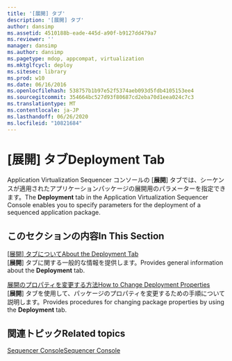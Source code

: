 ```yaml
---
title: '[展開] タブ'
description: '[展開] タブ'
author: dansimp
ms.assetid: 4510188b-eade-445d-a90f-b9127dd479a7
ms.reviewer: ''
manager: dansimp
ms.author: dansimp
ms.pagetype: mdop, appcompat, virtualization
ms.mktglfcycl: deploy
ms.sitesec: library
ms.prod: w10
ms.date: 06/16/2016
ms.openlocfilehash: 538757b1b97e52f5374aeb093d5fdb4105153ee4
ms.sourcegitcommit: 354664bc527d93f80687cd2eba70d1eea024c7c3
ms.translationtype: MT
ms.contentlocale: ja-JP
ms.lasthandoff: 06/26/2020
ms.locfileid: "10821684"
---
```

# <span data-ttu-id="5e6e7-103">[展開] タブ</span><span class="sxs-lookup"><span data-stu-id="5e6e7-103">Deployment Tab</span></span>


<span data-ttu-id="5e6e7-104">Application Virtualization Sequencer コンソールの [**展開**] タブでは、シーケンスが適用されたアプリケーションパッケージの展開用のパラメーターを指定できます。</span><span class="sxs-lookup"><span data-stu-id="5e6e7-104">The **Deployment** tab in the Application Virtualization Sequencer Console enables you to specify parameters for the deployment of a sequenced application package.</span></span>

## <span data-ttu-id="5e6e7-105">このセクションの内容</span><span class="sxs-lookup"><span data-stu-id="5e6e7-105">In This Section</span></span>


<a href="" id="about-the-deployment-tab"></a>[<span data-ttu-id="5e6e7-106">[展開] タブについて</span><span class="sxs-lookup"><span data-stu-id="5e6e7-106">About the Deployment Tab</span></span>](about-the-deployment-tab.md)  
<span data-ttu-id="5e6e7-107">[**展開**] タブに関する一般的な情報を提供します。</span><span class="sxs-lookup"><span data-stu-id="5e6e7-107">Provides general information about the **Deployment** tab.</span></span>

<a href="" id="how-to-change-deployment-properties"></a>[<span data-ttu-id="5e6e7-108">展開のプロパティを変更する方法</span><span class="sxs-lookup"><span data-stu-id="5e6e7-108">How to Change Deployment Properties</span></span>](how-to-change-deployment-properties.md)  
<span data-ttu-id="5e6e7-109">[**展開**] タブを使用して、パッケージのプロパティを変更するための手順について説明します。</span><span class="sxs-lookup"><span data-stu-id="5e6e7-109">Provides procedures for changing package properties by using the **Deployment** tab.</span></span>

## <span data-ttu-id="5e6e7-110">関連トピック</span><span class="sxs-lookup"><span data-stu-id="5e6e7-110">Related topics</span></span>


[<span data-ttu-id="5e6e7-111">Sequencer Console</span><span class="sxs-lookup"><span data-stu-id="5e6e7-111">Sequencer Console</span></span>](sequencer-console.md)

 

 





